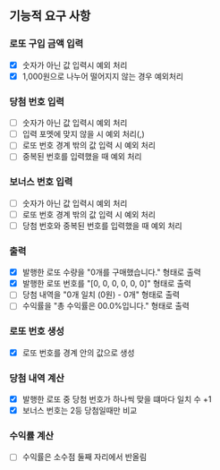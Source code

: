 ## 기능적 요구 사항

### 로또 구입 금액 입력

- [x] 숫자가 아닌 값 입력시 예외 처리
- [x] 1,000원으로 나누어 떨어지지 않는 경우 예외처리

### 당첨 번호 입력

- [ ] 숫자가 아닌 값 입력시 예외 처리
- [ ] 입력 포멧에 맞지 않을 시 예외 처리(,)
- [ ] 로또 번호 경계 밖의 값 입력 시 예외 처리
- [ ] 중복된 번호를 입력했을 때 예외 처리

### 보너스 번호 입력

- [ ] 숫자가 아닌 값 입력시 예외 처리
- [ ] 로또 번호 경계 밖의 값 입력 시 예외 처리
- [ ] 당첨 번호와 중복된 번호를 입력했을 때 예외 처리

### 출력

- [x] 발행한 로또 수량을 "0개를 구매했습니다." 형태로 출력
- [x] 발행한 로또 번호를 "[0, 0, 0, 0, 0, 0]" 형태로 출력
- [ ] 당첨 내역을 "0개 일치 (0원) - 0개" 형태로 출력
- [ ] 수익률을 "총 수익률은 00.0%입니다." 형태로 출력

### 로또 번호 생성

- [x] 로또 번호를 경계 안의 값으로 생성

### 당첨 내역 계산

- [x] 발행한 로또 중 당첨 번호가 하나씩 맞을 떄마다 일치 수 +1
- [x] 보너스 번호는 2등 당첨일때만 비교

### 수익률 계산

- [ ] 수익률은 소수점 둘째 자리에서 반올림



